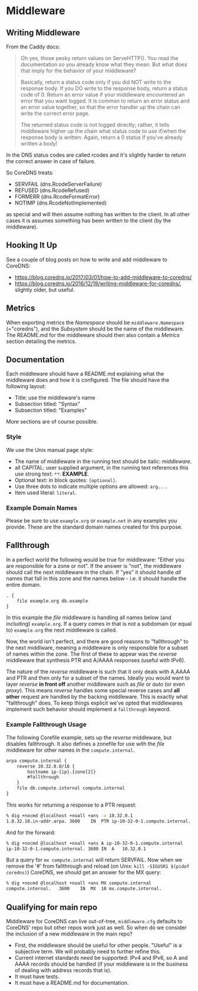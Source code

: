 # Middleware

## Writing Middleware

From the Caddy docs:

> Oh yes, those pesky return values on ServeHTTP(). You read the documentation so you already know
> what they mean. But what does that imply for the behavior of your middleware?
>
> Basically, return a status code only if you did NOT write to the response body. If you DO write to
> the response body, return a status code of 0. Return an error value if your middleware encountered
> an error that you want logged. It is common to return an error status and an error value together,
> so that the error handler up the chain can write the correct error page.
>
> The returned status code is not logged directly; rather, it tells middleware higher up the chain
> what status code to use if/when the response body is written. Again, return a 0 status if you've
> already written a body!

In the DNS status codes are called rcodes and it's slightly harder to return the correct
answer in case of failure.

So CoreDNS treats:

* SERVFAIL (dns.RcodeServerFailure)
* REFUSED (dns.RcodeRefused)
* FORMERR (dns.RcodeFormatError)
* NOTIMP (dns.RcodeNotImplemented)

as special and will then assume nothing has written to the client. In all other cases it is assumes
something has been written to the client (by the middleware).

## Hooking It Up

See a couple of blog posts on how to write and add middleware to CoreDNS:

* <https://blog.coredns.io/2017/03/01/how-to-add-middleware-to-coredns/>
* <https://blog.coredns.io/2016/12/19/writing-middleware-for-coredns/>, slightly older, but useful.

## Metrics

When exporting metrics the *Namespace* should be `middleware.Namespace` (="coredns"), and the
*Subsystem* should be the name of the middleware. The README.md for the middleware should then
also contain a *Metrics* section detailing the metrics.

## Documentation

Each middleware should have a README.md explaining what the middleware does and how it is
configured. The file should have the following layout:

* Title: use the middleware's name
* Subsection titled: "Syntax"
* Subsection titled: "Examples"

More sections are of course possible.

### Style

We use the Unix manual page style:

* The name of middleware in the running text should be italic: *middleware*.
* all CAPITAL: user supplied argument, in the running text references this use strong text: `**`:
  **EXAMPLE**.
* Optional text: in block quotes: `[optional]`.
* Use three dots to indicate multiple options are allowed: `arg...`.
* Item used literal: `literal`.

### Example Domain Names

Please be sure to use `example.org` or `example.net` in any examples you provide. These are the
standard domain names created for this purpose.

## Fallthrough

In a perfect world the following would be true for middleware: "Either you are responsible for
a zone or not". If the answer is "not", the middleware should call the next middleware in the chain.
If "yes" it should handle *all* names that fall in this zone and the names below - i.e. it should
handle the entire domain.

~~~ txt
. {
    file example.org db.example
}
~~~
In this example the *file* middleware is handling all names below (and including) `example.org`. If
a query comes in that is not a subdomain (or equal to) `example.org` the next middleware is called.

Now, the world isn't perfect, and there are good reasons to "fallthrough" to the next middlware,
meaning a middleware is only responsible for a subset of names within the zone. The first of these
to appear was the *reverse* middleware that synthesis PTR and A/AAAA responses (useful with IPv6).

The nature of the *reverse* middleware is such that it only deals with A,AAAA and PTR and then only
for a subset of the names. Ideally you would want to layer *reverse* **in front off** another
middleware such as *file* or *auto* (or even *proxy*). This means *reverse* handles some special
reverse cases and **all other** request are handled by the backing middleware. This is exactly what
"fallthrough" does. To keep things explicit we've opted that middlewares implement such behavior
should implement a `fallthrough` keyword.

### Example Fallthrough Usage

The following Corefile example, sets up the *reverse* middleware, but disables fallthrough. It
also defines a zonefile for use with the *file* middleware for other names in the `compute.internal`.

~~~ txt
arpa compute.internal {
    reverse 10.32.0.0/16 {
        hostname ip-{ip}.{zone[2]}
        #fallthrough
    }
    file db.compute.internal compute.internal
}
~~~

This works for returning a response to a PTR request:

~~~ sh
% dig +nocmd @localhost +noall +ans -x 10.32.0.1
1.0.32.10.in-addr.arpa.	3600	IN	PTR	ip-10-32-0-1.compute.internal.
~~~

And for the forward:

~~~ sh
% dig +nocmd @localhost +noall +ans A ip-10-32-0-1.compute.internal
ip-10-32-0-1.compute.internal. 3600 IN	A	10.32.0.1
~~~

But a query for `mx compute.internal` will return SERVFAIL. Now when we remove the '#' from
fallthrough and reload (on Unix: `kill -SIGUSR1 $(pidof coredns)`) CoreDNS, we *should* get an
answer for the MX query:

~~~ sh
% dig +nocmd @localhost +noall +ans MX compute.internal
compute.internal.	3600	IN	MX	10 mx.compute.internal.
~~~

## Qualifying for main repo

Middleware for CoreDNS can live out-of-tree, `middleware.cfg` defaults to CoreDNS' repo but other
repos work just as well. So when do we consider the inclusion of a new middleware in the main repo?

* First, the middleware should be useful for other people. "Useful" is a subjective term. We will
  probably need to further refine this.
* Current internet standards need be supported: IPv4 and IPv6, so A and AAAA records should be
  handled (if your middleware is in the business of dealing with address records that is).
* It must have tests.
* It must have a README.md for documentation.
